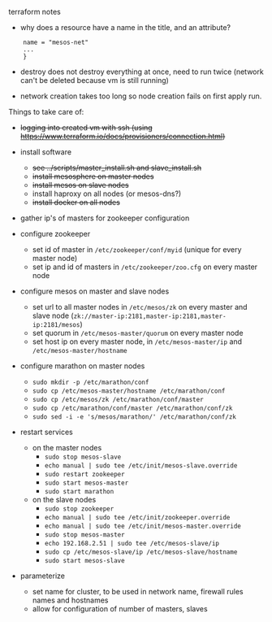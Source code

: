 terraform notes

- why does a resource have a name in the title, and an attribute?

```resource "google_compute_network" "mesos-net" {
    name = "mesos-net"
    ...
    }
```    

- destroy does not destroy everything at once, need to run twice (network can't be deleted because vm is still running)

- network creation takes too long so node creation fails on first apply run.

Things to take care of:

- <strike>logging into created vm with ssh (using https://www.terraform.io/docs/provisioners/connection.html)</strike>
- install software
    - <strike>see ../scripts/master_install.sh and slave_install.sh</strike>
    - <strike>install mesosphere on master nodes</strike>
    - <strike>install mesos on slave nodes</strike>
    - install haproxy on all nodes (or mesos-dns?)
    - <strike>install docker on all nodes</strike>
- gather ip's of masters for zookeeper configuration

- configure zookeeper
    - set id of master in ```/etc/zookeeper/conf/myid``` (unique for every master node)
    - set ip and id of masters in ```/etc/zookeeper/zoo.cfg``` on every master node
- configure mesos on master and slave nodes
    - set url to all master nodes in ```/etc/mesos/zk``` 
    on every master and slave node (```zk://master-ip:2181,master-ip:2181,master-ip:2181/mesos```)
    - set quorum in ```/etc/mesos-master/quorum``` on every master node
    - set host ip on every master node, in ```/etc/mesos-master/ip``` and ```/etc/mesos-master/hostname```
- configure marathon on master nodes
    - ```sudo mkdir -p /etc/marathon/conf```
    - ```sudo cp /etc/mesos-master/hostname /etc/marathon/conf```
    - ```sudo cp /etc/mesos/zk /etc/marathon/conf/master```
    - ```sudo cp /etc/marathon/conf/master /etc/marathon/conf/zk```
    - ```sudo sed -i -e 's/mesos/marathon/' /etc/marathon/conf/zk```
- restart services
    - on the master nodes
        - ```sudo stop mesos-slave```
        - ```echo manual | sudo tee /etc/init/mesos-slave.override```
        - ```sudo restart zookeeper```
        - ```sudo start mesos-master```
        - ```sudo start marathon```
    - on the slave nodes
        - ```sudo stop zookeeper```
        - ```echo manual | sudo tee /etc/init/zookeeper.override```
        - ```echo manual | sudo tee /etc/init/mesos-master.override```
        - ```sudo stop mesos-master```
        - ```echo 192.168.2.51 | sudo tee /etc/mesos-slave/ip```
        - ```sudo cp /etc/mesos-slave/ip /etc/mesos-slave/hostname```
        - ```sudo start mesos-slave```
- parameterize
    - set name for cluster, to be used in network name, firewall rules names and hostnames
    - allow for configuration of number of masters, slaves
    
  